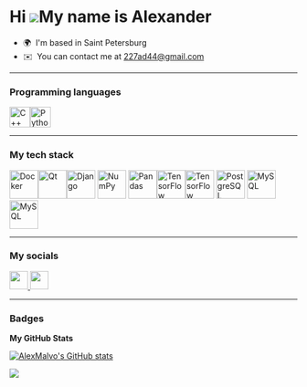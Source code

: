Hi ![](https://user-images.githubusercontent.com/18350557/176309783-0785949b-9127-417c-8b55-ab5a4333674e.gif)My name is Аlexander
=================================================================================================================================


* 🌍  I'm based in Saint Petersburg
* ✉️  You can contact me at [227ad44@gmail.com](mailto:227ad44@gmail.com)

***

### Programming languages


<p align="left">
<a href="https://docs.microsoft.com/en-us/cpp/?view=msvc-170" target="_blank" rel="noreferrer"><img src="https://raw.githubusercontent.com/danielcranney/readme-generator/main/public/icons/skills/cplusplus-colored.svg" width="36" height="36" alt="C++" /></a><a href="https://www.python.org/" target="_blank" rel="noreferrer"><img src="https://raw.githubusercontent.com/danielcranney/readme-generator/main/public/icons/skills/python-colored.svg" width="36" height="36" alt="Python" /></a>
</p>

***

### My tech stack
<img width="50" src="https://www.svgrepo.com/show/452192/docker.svg" alt="Docker" title="Docker"/><img width="50" src="https://www.svgrepo.com/show/354243/qt.svg" alt="Qt" title="Qt"/><img width="50" src="https://www.svgrepo.com/show/373554/django.svg" alt="Django" title="Django"/>
<img width="50" src="https://github.com/marwin1991/profile-technology-icons/assets/76012086/4ec200c2-acdf-4c42-b419-cd49cba3d09f" alt="NumPy" title="NumPy"/>
<img width="50" src="https://github.com/marwin1991/profile-technology-icons/assets/76012086/24b02d77-2f28-43c7-b5d6-e15e3395851b" alt="Pandas" title="Pandas"/><img width="50" src="https://user-images.githubusercontent.com/25181517/223639822-2a01e63a-a7f9-4a39-8930-61431541bc06.png" alt="TensorFlow" title="TensorFlow"/><img width="50" src="https://seeklogo.com/images/P/pytorch-logo-84F95D0AF5-seeklogo.com.png" alt="TensorFlow" title="PyTorch"/>
<img width="50" src="https://www.svgrepo.com/show/354200/postgresql.svg" alt="PostgreSQL" title="PostgreSQL"/>
<img width="50" src="https://www.svgrepo.com/show/373848/mysql.svg" alt="MySQL" title="MySQL"/><img width="50" src="https://cdn.worldvectorlogo.com/logos/clickhouse.svg" alt="MySQL" title="ClickHouse"/>

***

### My socials

<p align="left"> <a href="https://discord.com/users/canzler" target="_blank" rel="noreferrer"> <picture> <source media="(prefers-color-scheme: dark)" srcset="https://raw.githubusercontent.com/danielcranney/readme-generator/main/public/icons/socials/discord-dark.svg" /> <source media="(prefers-color-scheme: light)" srcset="https://raw.githubusercontent.com/danielcranney/readme-generator/main/public/icons/socials/discord.svg" /> <img src="https://raw.githubusercontent.com/danielcranney/readme-generator/main/public/icons/socials/discord.svg" width="32" height="32" /> </picture> </a> <a href="https://www.github.com/AlexMalvo" target="_blank" rel="noreferrer"> <picture> <source media="(prefers-color-scheme: dark)" srcset="https://raw.githubusercontent.com/danielcranney/readme-generator/main/public/icons/socials/github-dark.svg" /> <source media="(prefers-color-scheme: light)" srcset="https://raw.githubusercontent.com/danielcranney/readme-generator/main/public/icons/socials/github.svg" /> <img src="https://raw.githubusercontent.com/danielcranney/readme-generator/main/public/icons/socials/github.svg" width="32" height="32" /> </picture> </a></p>

***

### Badges

<b>My GitHub Stats</b>

<a href="http://www.github.com/AlexMalvo"><img src="https://github-readme-stats.vercel.app/api?username=AlexMalvo&show_icons=true&hide=&count_private=true&title_color=0891b2&text_color=ffffff&icon_color=0891b2&bg_color=1c1917&hide_border=true&show_icons=true" alt="AlexMalvo's GitHub stats" /></a>

<a href="http://www.github.com/AlexMalvo"><img src="https://github-readme-streak-stats.herokuapp.com/?user=AlexMalvo&stroke=ffffff&background=1c1917&ring=0891b2&fire=0891b2&currStreakNum=ffffff&currStreakLabel=0891b2&sideNums=ffffff&sideLabels=ffffff&dates=ffffff&hide_border=true" /></a>
